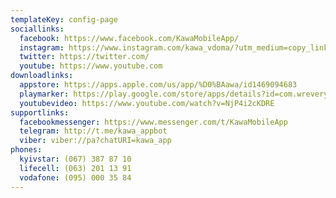 ```yaml
---
templateKey: config-page
sociallinks:
  facebook: https://www.facebook.com/KawaMobileApp/
  instagram: https://www.instagram.com/kawa_vdoma/?utm_medium=copy_link
  twitter: https://twitter.com/
  youtube: https://www.youtube.com
downloadlinks:
  appstore: https://apps.apple.com/us/app/%D0%BAawa/id1469094683
  playmarker: https://play.google.com/store/apps/details?id=com.wrevery.kawa&hl=ru&ah=5-f06qrzrs1XrS9DvOC88W6RxxU
  youtubevideo: https://www.youtube.com/watch?v=NjP4i2cKDRE
supportlinks:
  facebookmessenger: https://www.messenger.com/t/KawaMobileApp
  telegram: http://t.me/kawa_appbot
  viber: viber://pa?chatURI=kawa_app
phones:
  kyivstar: (067) 387 87 10
  lifecell: (063) 201 13 91
  vodafone: (095) 000 35 84
---
```

